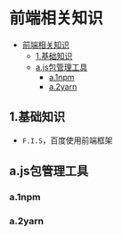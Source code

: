 # 前端相关知识

<!-- TOC -->

- [前端相关知识](#%e5%89%8d%e7%ab%af%e7%9b%b8%e5%85%b3%e7%9f%a5%e8%af%86)
  - [1.基础知识](#1%e5%9f%ba%e7%a1%80%e7%9f%a5%e8%af%86)
  - [a.js包管理工具](#ajs%e5%8c%85%e7%ae%a1%e7%90%86%e5%b7%a5%e5%85%b7)
    - [a.1npm](#a1npm)
    - [a.2yarn](#a2yarn)

<!-- /TOC -->

## 1.基础知识

- `F.I.S`，百度使用前端框架

## a.js包管理工具

### a.1npm

### a.2yarn
